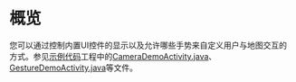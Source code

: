 # 概览<a name="ZH-CN_TOPIC_0000001099501080"></a>

您可以通过控制内置UI控件的显示以及允许哪些手势来自定义用户与地图交互的方式。参见[示例代码](zh-cn_topic_0000001050162104.md)工程中的[CameraDemoActivity.java](https://github.com/HMS-Core/hms-mapkit-demo-java/blob/master/java/app/src/main/java/com/huawei/hms/maps/sample/CameraDemoActivity.java)、[GestureDemoActivity.java](https://github.com/HMS-Core/hms-mapkit-demo-java/blob/master/java/app/src/main/java/com/huawei/hms/maps/sample/GestureDemoActivity.java)等文件。

